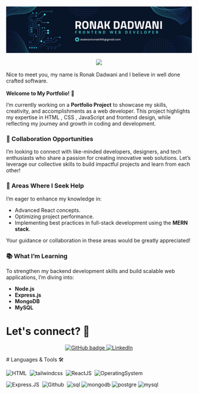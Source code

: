 <p align="center">
 <a href="#">
    <img src="https://github.com/ronakdadwani/ronakdadwani/blob/main/linkedin%20banner%20for%20web%20developer.png" alt="Blog" />
  </a>
</p>

<p align="center">
     <img src="https://readme-typing-svg.herokuapp.com?font=&center=true&width=380&height=45&lines=Ronak+Dadwani;Father+%F0%9F%91%A8%E2%80%8D%F0%9F%91%A9%E2%80%8D%F0%9F%91%A7%E2%80%8D%F0%9F%91%A6;Software+Developer;Software+craftsmanship+%F0%9F%92%8E;Nice+to+meet+you+%F0%9F%98%84" />
 
</p>
Nice to meet you, my name is Ronak Dadwani and I believe in well done crafted software.
<br><br>
<b> Welcome to My Portfolio!</b> 👋

I’m currently working on a **Portfolio Project** to showcase my skills, creativity, and accomplishments as a web developer. This project highlights my expertise in HTML , CSS , JavaScript and  frontend design, while reflecting my journey and growth in coding and development.

### 🌟 Collaboration Opportunities  
I’m looking to connect with like-minded developers, designers, and tech enthusiasts who share a passion for creating innovative web solutions. Let’s leverage our collective skills to build impactful projects and learn from each other!

### 🚀 Areas Where I Seek Help  
I’m eager to enhance my knowledge in:
- Advanced React concepts.
- Optimizing project performance.
- Implementing best practices in full-stack development using the **MERN stack**.

Your guidance or collaboration in these areas would be greatly appreciated!

### 📚 What I’m Learning  
To strengthen my backend development skills and build scalable web applications, I’m diving into:
- **Node.js**  
- **Express.js**  
- **MongoDB**  
- **MySQL**  
</p>

# Let's connect? 🤝

<p align="center">
  <a href="https://github.com/ronakdadwani">
    <img src="https://img.shields.io/badge/-Github-000?style=for-the-badge&logo=Github&logoColor=white&link=https://github.com/brunobritodev" alt="GitHub badge" />
  </a>
  <a href="https://www.linkedin.com/in/ronakdadwani/">
    <img src="https://img.shields.io/badge/-LinkedIn-blue?style=for-the-badge&logo=Linkedin&logoColor=white&link=https://www.linkedin.com/in/brunobritodev/" alt="LinkedIn" />
  </a>
</p>
# Languages & Tools 🛠

![HTML](https://img.shields.io/badge/-HTML-05122A?style=flat&color=green)&nbsp;
![tailwindcss](https://img.shields.io/badge/-TailwindCSS-05122A?style=flat&color=green)&nbsp;
![ReactJS](https://img.shields.io/badge/-ReactJS-05122A?style=flat&color=green)&nbsp;
![OperatingSystem](https://img.shields.io/badge/-OperatingSystem-05122A?style=flat&color=green)&nbsp;

![Express.JS](https://img.shields.io/badge/-Express.JS-05122A?style=flat&color=orange)&nbsp;
![Github](https://img.shields.io/badge/-Github-05122A?style=flat&color=orange)&nbsp;
![sql](https://img.shields.io/badge/-sql-05122A?style=flat&color=orange)&nbsp;![mongodb](https://img.shields.io/badge/-mongodb-05122A?style=flat&color=orange)&nbsp;![postgre](https://img.shields.io/badge/-postgre-05122A?style=flat&color=orange)&nbsp;![mysql](https://img.shields.io/badge/-mysql-05122A?style=flat&color=orange)&nbsp;
